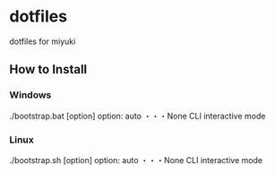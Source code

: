 # dotfiles
dotfiles for miyuki

## How to Install
### Windows
./bootstrap.bat [option]
option:
    auto ・・・None CLI interactive mode
### Linux
./bootstrap.sh [option]
option:
    auto ・・・None CLI interactive mode
